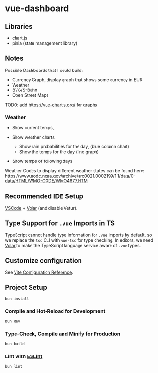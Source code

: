 # vue-dashboard

## Libraries

- chart.js
- pinia (state management library)

## Notes

Possible Dashboards that I could build:

- Currency Graph, display graph that shows some currency in EUR
- Weather
- BVG/S-Bahn
- Open Street Maps

TODO:
add https://vue-chartjs.org/ for graphs

### Weather

- Show current temps,
- Show weather charts

  - Show rain probabilities for the day, (blue column chart)
  - Show the temps for the day (line graph)

- Show temps of following days

Weather Codes to display different weather states can be found here:
https://www.nodc.noaa.gov/archive/arc0021/0002199/1.1/data/0-data/HTML/WMO-CODE/WMO4677.HTM

## Recommended IDE Setup

[VSCode](https://code.visualstudio.com/) + [Volar](https://marketplace.visualstudio.com/items?itemName=Vue.volar) (and disable Vetur).

## Type Support for `.vue` Imports in TS

TypeScript cannot handle type information for `.vue` imports by default, so we replace the `tsc` CLI with `vue-tsc` for type checking. In editors, we need [Volar](https://marketplace.visualstudio.com/items?itemName=Vue.volar) to make the TypeScript language service aware of `.vue` types.

## Customize configuration

See [Vite Configuration Reference](https://vite.dev/config/).

## Project Setup

```sh
bun install
```

### Compile and Hot-Reload for Development

```sh
bun dev
```

### Type-Check, Compile and Minify for Production

```sh
bun build
```

### Lint with [ESLint](https://eslint.org/)

```sh
bun lint
```
